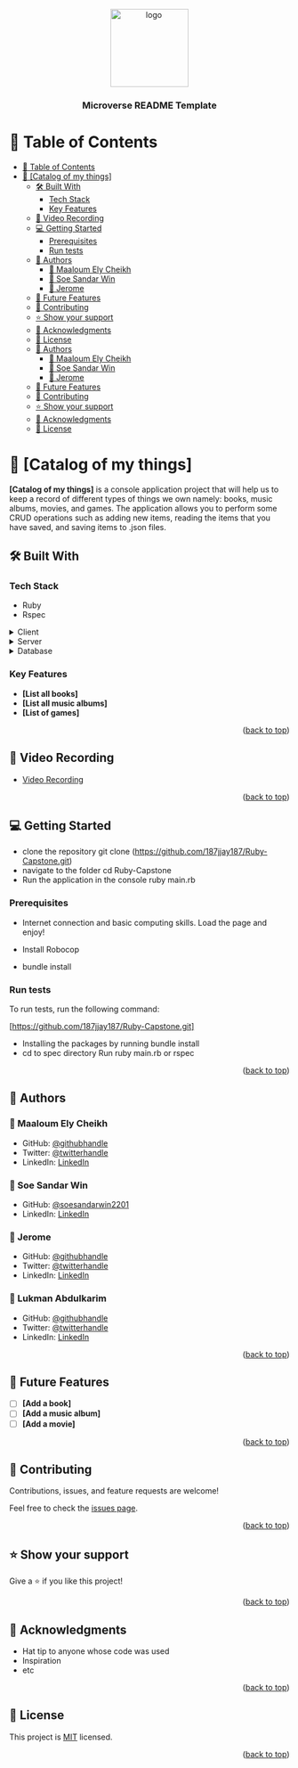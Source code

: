 <a name="readme-top"></a>

<div align="center">
  <img src="murple_logo.png" alt="logo" width="140"  height="auto" />
  <br/>

  <h3><b>Microverse README Template</b></h3>

</div>


# 📗 Table of Contents

- [📗 Table of Contents](#-table-of-contents)
- [📖 \[Catalog of my things\] ](#-catalog-of-my-things-)
  - [🛠 Built With ](#-built-with-)
    - [Tech Stack ](#tech-stack-)
    - [Key Features ](#key-features-)
  - [🚀 Video Recording ](#-Vieo-recording-)
  - [💻 Getting Started ](#-getting-started-)
    - [Prerequisites](#prerequisites)
    - [Run tests](#run-tests)
  - [👥 Authors ](#-authors-)
    - [👤 Maaloum Ely Cheikh](#-maaloum-ely-cheikh)
    - [👤 Soe Sandar Win](#-soe-sandar-win)
    - [👤 Jerome](#-jerome)
  - [🔭 Future Features ](#-future-features-)
  - [🤝 Contributing ](#-contributing-)
  - [⭐️ Show your support ](#️-show-your-support-)
  - [🙏 Acknowledgments ](#-acknowledgments-)
  - [📝 License ](#-license-)
  - [👥 Authors ](#-authors--1)
    - [👤 Maaloum Ely Cheikh](#-maaloum-ely-cheikh-1)
    - [👤 Soe Sandar Win](#-soe-sandar-win-1)
    - [👤 Jerome](#-jerome-1)
  - [🔭 Future Features ](#-future-features--1)
  - [🤝 Contributing ](#-contributing--1)
  - [⭐️ Show your support ](#️-show-your-support--1)
  - [🙏 Acknowledgments ](#-acknowledgments--1)
  - [📝 License ](#-license--1)


# 📖 [Catalog of my things] <a name="about-project"></a>


**[Catalog of my things]** is  a console application project that will help us to keep a record of different types of things we own namely: books, music albums, movies, and games. The application allows you to perform some CRUD operations such as adding new items, reading the items that you have saved, and saving items to .json files.

## 🛠 Built With <a name="built-with"></a>

### Tech Stack <a name="tech-stack"></a>

- Ruby
- Rspec

<details>
  <summary>Client</summary>
  <ul>
    <li><a href="https://reactjs.org/">React.js</a></li>
  </ul>
</details>

<details>
  <summary>Server</summary>
  <ul>
    <li><a href="https://expressjs.com/">Express.js</a></li>
  </ul>
</details>

<details>
<summary>Database</summary>
  <ul>
    <li><a href="https://www.postgresql.org/">PostgreSQL</a></li>
  </ul>
</details>

<!-- Features -->

### Key Features <a name="key-features"></a>

- **[List all books]**
- **[List all music albums]**
- **[List of games]**

<p align="right">(<a href="#readme-top">back to top</a>)</p>


## 🚀 Video Recording <a name="Video-Recording"></a>


- [Video Recording](https://drive.google.com/file/d/1Sn-o4WUCfCJqNYk6stHLj0JSfbZyvuAu/view?usp=sharing)

<p align="right">(<a href="#readme-top">back to top</a>)</p>


## 💻 Getting Started <a name="getting-started"></a>

- clone the repository git clone (https://github.com/187jjay187/Ruby-Capstone.git)
- navigate to the folder cd Ruby-Capstone
- Run the application in the console ruby main.rb

### Prerequisites

- Internet connection and basic computing skills. Load the page and enjoy!

- Install Robocop

- bundle install


### Run tests

To run tests, run the following command:

[https://github.com/187jjay187/Ruby-Capstone.git]
- Installing the packages by running bundle install
- cd to spec directory
Run ruby main.rb or rspec


<p align="right">(<a href="#readme-top">back to top</a>)</p>


## 👥 Authors <a name="authors"></a>

### 👤 Maaloum Ely Cheikh

- GitHub: [@githubhandle](https://github.com/maaloum)
- Twitter: [@twitterhandle](https://twitter.com/twitterhandle)
- LinkedIn: [LinkedIn](https://linkedin.com/in/linkedinhandle)

###  👤 Soe Sandar Win

- GitHub: [@soesandarwin2201](https://github.com/soesandarwin2201)
- LinkedIn: [LinkedIn](https://www.linkedin.com/in/soe-sandar-win-softwareengineer/)

### 👤 Jerome

- GitHub: [@githubhandle](https://github.com/187jjay187)
- Twitter: [@twitterhandle](https://twitter.com/187jjay187)
- LinkedIn: [LinkedIn](https://linkedin.com/in/jerome-osman-137605a4)

### 👤 Lukman Abdulkarim

- GitHub: [@githubhandle](https://github.com/lukman155)
- Twitter: [@twitterhandle](https://twitter.com/lukmanabdulka18)
- LinkedIn: [LinkedIn](https://linkedin.com/in/lukman-abdulkarim)

<p align="right">(<a href="#readme-top">back to top</a>)</p>


## 🔭 Future Features <a name="future-features"></a>


- [ ] **[Add a book]**
- [ ] **[Add a music album]**
- [ ] **[Add a movie]**

<p align="right">(<a href="#readme-top">back to top</a>)</p>


## 🤝 Contributing <a name="contributing"></a>

Contributions, issues, and feature requests are welcome!

Feel free to check the [issues page](https://github.com/187jjay187/Ruby-Capstone/issues).

<p align="right">(<a href="#readme-top">back to top</a>)</p>


## ⭐️ Show your support <a name="support"></a>

Give a ⭐️ if you like this project!

<p align="right">(<a href="#readme-top">back to top</a>)</p>


## 🙏 Acknowledgments <a name="acknowledgements"></a>

- Hat tip to anyone whose code was used
- Inspiration
- etc

<p align="right">(<a href="#readme-top">back to top</a>)</p>


## 📝 License <a name="license"></a>

This project is [MIT](./MIT.md) licensed.

<p align="right">(<a href="#readme-top">back to top</a>)</p>
